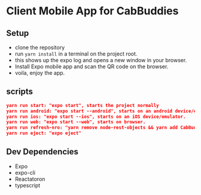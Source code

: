 # Client Mobile App for CabBuddies

## Setup

- clone the repository
- run `yarn install` in a terminal on the project root.
- this shows up the expo log and opens a new window in your browser.
- Install Expo mobile app and scan the QR code on the browser.
- voila, enjoy the app.

## scripts

```json
yarn run start: "expo start", starts the project normally
yarn run android: "expo start --android", starts on an android device/emulator
yarn run ios: "expo start --ios", starts on an iOS device/emulator.
yarn run web: "expo start --web", starts on browser.
yarn run refresh-nro: "yarn remove node-rest-objects && yarn add CabBuddies/Node-REST-Objects#master && yarn start",
yarn run eject: "expo eject"
```

## Dev Dependencies

- Expo
- expo-cli
- Reactatoron
- typescript
